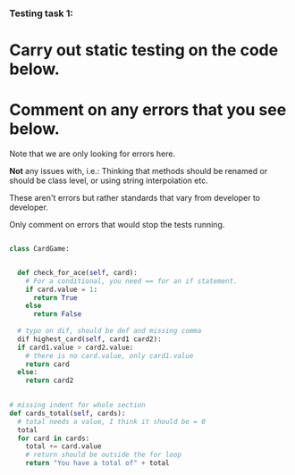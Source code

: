 ### Testing task 1:

# Carry out static testing on the code below.
# Comment on any errors that you see below.

Note that we are only looking for errors here.

**Not** any issues with, i.e.: 
Thinking that methods should be renamed or should be class level, or using string interpolation etc. 

These aren't errors but rather standards that vary from developer to developer. 

Only comment on errors that would stop the tests running.

```python

class CardGame:


  def check_for_ace(self, card):
    # For a conditional, you need == for an if statement.
    if card.value = 1:
      return True
    else
      return False
   
  # typo on dif, should be def and missing comma
  dif highest_card(self, card1 card2):
  if card1.value > card2.value:
    # there is no card.value, only card1.value
    return card
  else:
    return card2
  

# missing indent for whole section
def cards_total(self, cards):
  # total needs a value, I think it should be = 0
  total
  for card in cards:
    total += card.value
    # return should be outside the for loop
    return "You have a total of" + total
  
```
